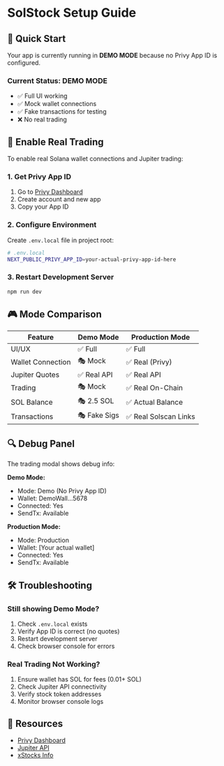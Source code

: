 # SolStock Setup Guide

## 🎯 Quick Start

Your app is currently running in **DEMO MODE** because no Privy App ID is configured.

### Current Status: DEMO MODE
- ✅ Full UI working
- ✅ Mock wallet connections  
- ✅ Fake transactions for testing
- ❌ No real trading

## 🚀 Enable Real Trading

To enable real Solana wallet connections and Jupiter trading:

### 1. Get Privy App ID

1. Go to [Privy Dashboard](https://dashboard.privy.io/)
2. Create account and new app
3. Copy your App ID

### 2. Configure Environment

Create `.env.local` file in project root:

```bash
# .env.local
NEXT_PUBLIC_PRIVY_APP_ID=your-actual-privy-app-id-here
```

### 3. Restart Development Server

```bash
npm run dev
```

## 🎮 Mode Comparison

| Feature | Demo Mode | Production Mode |
|---------|-----------|-----------------|
| UI/UX | ✅ Full | ✅ Full |
| Wallet Connection | 🎭 Mock | ✅ Real (Privy) |
| Jupiter Quotes | ✅ Real API | ✅ Real API |
| Trading | 🎭 Mock | ✅ Real On-Chain |
| SOL Balance | 🎭 2.5 SOL | ✅ Actual Balance |
| Transactions | 🎭 Fake Sigs | ✅ Real Solscan Links |

## 🔍 Debug Panel

The trading modal shows debug info:

**Demo Mode:**
- Mode: Demo (No Privy App ID)
- Wallet: DemoWall...5678
- Connected: Yes
- SendTx: Available

**Production Mode:**  
- Mode: Production
- Wallet: [Your actual wallet]
- Connected: Yes  
- SendTx: Available

## 🛠️ Troubleshooting

### Still showing Demo Mode?
1. Check `.env.local` exists
2. Verify App ID is correct (no quotes)  
3. Restart development server
4. Check browser console for errors

### Real Trading Not Working?
1. Ensure wallet has SOL for fees (0.01+ SOL)
2. Check Jupiter API connectivity
3. Verify stock token addresses
4. Monitor browser console logs

## 🔗 Resources

- [Privy Dashboard](https://dashboard.privy.io/)
- [Jupiter API](https://docs.jup.ag/)
- [xStocks Info](https://xstocks.com)